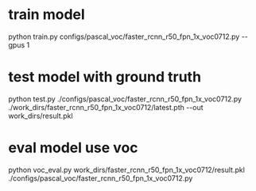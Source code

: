 # train model
python train.py  configs/pascal_voc/faster_rcnn_r50_fpn_1x_voc0712.py --gpus 1

# test model with ground truth
python test.py ./configs/pascal_voc/faster_rcnn_r50_fpn_1x_voc0712.py ./work_dirs/faster_rcnn_r50_fpn_1x_voc0712/latest.pth --out work_dirs/result.pkl

# eval model use voc
 python voc_eval.py work_dirs/faster_rcnn_r50_fpn_1x_voc0712/result.pkl ./configs/pascal_voc/faster_rcnn_r50_fpn_1x_voc0712.py
